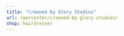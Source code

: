 ```yaml
---
title: "Crowned by Glory Studios"
url: /worcester/crowned-by-glory-studios/
shop: hairdresser
---
```

